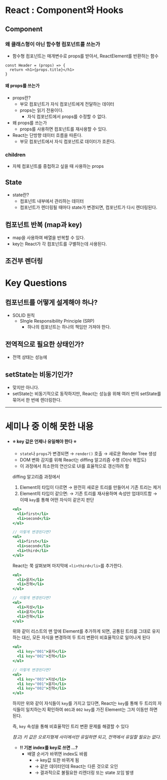 # React : Component와 Hooks

## Component

### 왜 클래스형이 아닌 함수형 컴포넌트를 쓰는가

- 함수형 컴포넌트는 매개변수로 props를 받아서, ReactElement를 반환하는 함수
```
const Header = (props) => {
  return <h1>{props.title}</h1>
}
```
#### 왜 props를 쓰는가
- props란? 
  - 부모 컴포넌트가 자식 컴포넌트에게 전달하는 데이터
  - props는 읽기 전용이다. 
    - 자식 컴포넌트에서 props를 수정할 수 없다.
- 왜 props를 쓰는가
  - props를 사용하면 컴포넌트를 재사용할 수 있다.
- React는 단방향 데이터 흐름을 따른다. 
  - 부모 컴포넌트에서 자식 컴포넌트로 데이터가 흐른다.

### children
- 자체 컴포넌트를 중첩하고 싶을 때 사용하는 props

## State
- state란?
  - 컴포넌트 내부에서 관리하는 데이터
  - 컴포넌트가 렌더링될 때마다 state가 
  변경되면, 컴포넌트가 다시 렌더링된다.

## 컴포넌트 반복 (map과 key)
- map을 사용하여 배열을 반복할 수 있다.
- key는 React가 각 컴포넌트를 구별하는데 사용된다.

## 조건부 렌더링


# Key Questions
## 컴포넌트를 어떻게 설계해야 하나?
- SOLID 원칙
  - SIngle Responsibility Principle (SRP)
    - 하나의 컴포넌트는 하나의 책임만 가져야 한다.
## 전역적으로 필요한 상태인가?
- 전역 상태는 성능에 
## setState는 비동기인가?
- 맞지만 아니다.
- setState는 비동기적으로 동작하지만, React는 성능을 위해 여러 번의 setState를 묶어서 한 번에 렌더링한다.

---

# 세미나 중 이해 못한 내용

- **⭐ key 값은 언제나 유일해야 한다 ⭐**
    - `state`나 `props`가 변경되면 → `render()` 호출 → 새로운 Render Tree 생성
    - DOM 변화 감지를 위해 React는 diffing 알고리즘 수행 (O(n) 복잡도)
    - 이 과정에서 최소한의 연산으로 UI를 효율적으로 갱신하려 함
    
    diffing 알고리즘 과정에서
    
    1. Element의 타입이 다르면
    → 완전히 새로운 트리를 만들어서 기존 트리는 제거
    2. Element의 타입이 같으면:
    → 기존 트리를 재사용하며 속성만 업데이트함
    → 이때 `key`를 통해 어떤 자식이 같은지 판단
    
    ```jsx
    <ul>
      <li>first</li>
      <li>second</li>
    </ul>
    
    // 이렇게 변경된다면?
    <ul>
      <li>first</li>
      <li>second</li>
      <li>third</li>
    </ul>
    ```
    
    React는 쭉 살펴보며 마지막에 `<li>third</li>`를 추가한다.
    
    ```jsx
    <ul>
      <li>윤지</li>
      <li>진혁</li>
    </ul>
    
    // 이렇게 변경된다면?
    <ul>
      <li>지성</li>
      <li>윤지</li>
      <li>진혁</li>
    </ul>
    ```
    
    위와 같이 리스트의 맨 앞에 Element를 추가하게 되면, 공통된 트리를 그대로 유지하는 대신,
    모든 자식을 변경하여 두 트리 변환이 비효율적으로 일어나게 된다
    
    ```jsx
    <ul>
      <li key="001">윤지</li>
      <li key="002">진혁</li>
    </ul>
    
    // 이렇게 변경된다면?
    <ul>
      <li key="003">지성</li>
      <li key="001">윤지</li>
      <li key="002">진혁</li>
    </ul>
    ```
    
    하지만 위와 같이 자식들이 `key`를 가지고 있다면, React는 `key`를 통해 두 트리의 자식들이 일치하는지 확인하여 `001`과 `002` `key`를 가진 Element는 그저 이동만 하면 된다.
    
    즉, `key` 속성을 통해 비효율적인 트리 변환 문제를 해결할 수 있다
    
    *참고) 키 값은 오로지형제 사이에서만 유일하면 되고, 전역에서 유일할 필요는 없다.*
    
    - **‼️ 기본 index를 key로 쓰면 …?**
        - 배열 순서가 바뀌면 index도 바뀜
            - → key값 또한 바뀌게 됨
            - → 같은 데이터인데 React는 다른 것으로 오인
            - → 결과적으로 불필요한 리렌더링 또는 state 꼬임 발생
